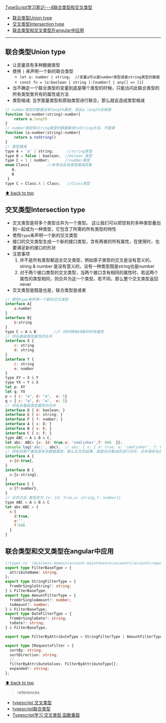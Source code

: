 [TypeScript学习笔记---4联合类型和交叉类型](#top)

- [联合类型Union type](#联合类型union-type)
- [交叉类型Intersection type](#交叉类型intersection-type)
- [联合类型和交叉类型在angular中应用](#联合类型和交叉类型在angular中应用)

------------------------------------------------

## 联合类型Union type

- 让变量具有多种数据类型
- 使用 `|` 来声明一个新的联合类型
  - `let a: number | string;  //变量a可以是number类型或者string类型的数据`
  - `const fn = (a:boolean | string ):[number] | any[] => [1]`
- 当不确定一个联合类型的变量到底是哪个类型的时候，只能访问此联合类型的所有类型里共有的属性或方法
- 类型缩减: 当字面量类型和原始类型进行联合，那么就会造成类型缩减

```javascript
// number类型的数据没有length属性，因此a.length会报错
function (a:number|string):number{
	return a.length
}
// number类型和string类型的数据都有toString方法，不报错
function (a:number|string):number{
	return a.toString()
}
// 类型缩减
type A = 'a' | string;      //string类型
type B = false | boolean;  //bolean 类型
type C = 1 | number;       //number类型
enum Class{        //枚举也会有类型缩减现象
   A,
   B
 }
type C = Class.A | Class;   //Class类型

```

[⬆ back to top](#top)

## 交叉类型Intersection type

- 交叉类型是将多个类型合并为一个类型。 这让我们可以把现有的多种类型叠加到一起成为一种类型，它包含了所需的所有类型的特性
- 使用`type`来声明一个新的交叉类型
- 接口的交叉类型生成一个新的接口类型，含有两者的所有属性，在使用时，也要满足新的接口的形状
- 注意事项
  1. 并不是所有类型都适合交叉类型，例如原子类型的交叉是没有意义的，string & number 是没有意义的，没有一种类型既是string也是number
  2. 对于两个接口类型的交叉类型，当两个接口含有相同的属性时，若这两个属性的类型相同，则合并为这一个类型，若不同，那么整个交叉类型返回never
- 交叉类型是既是也是，联合类型是或者

```javascript
// 使用type来声明一个新的交叉类型
interface A{
	a:number
}
interface B{
	b:string
}
type C = A & B        //C 同时拥有A和B的所有属性
// 同名基础类型属性的合并
interface X {
    c: string
    d: string
}
interface Y {
    c: string
    e: number
}
type XY = X & Y
type YX = Y & X
let p: XY
let q: YX
p = { c: "a", d: "a",  e: 5}
q = { c: "a", d: "a",  e: 5}
// 同名非基础类型属性的合并
interface D { d: boolean; }
interface E { e: string; }
interface F { f: number; }
interface A { x: D; }
interface B { x: E; }
interface C { x: F; }
type ABC = A & B & C;
let abc: ABC= {x: {d: true,e: 'semlinker',f: 666  }};
console.log('abc:', abc);  // abc: { x: { d: true, e: 'semlinker', f: 666 } }
// 同名的那个属性是复杂数据类型，那么交叉的结果，就是将对象成员进行合并，合并规则与类型合并相同
interface A {
  x:{d:true},
}
interface B { 
  x:{e:string},
}
interface C {  
  x:{f:number},
}
// 合并之后 类型变为 {x: {d: true,e: string,f: number}}
type ABC = A & B & C
let abc:ABC = { 
  x:{  
    d:true,  
    e:'',   
    f:666  
  }
}
```

## 联合类型和交叉类型在angular中应用

```typescript
//types.ts  \business-domain\account-maintenance\accounts\account\requests\types\interfaces.ts
export type FilterBaseType = {
  attributeName: string;
};
export type StringFilterType = {
  fromOrSingleString?: string;
} & FilterBaseType;
export type AmountFilterType = {
  fromOrSingleAmount?: number;
  toAmount?: number;
} & FilterBaseType;
export type DateFilterType = {
  fromOrSingleDate?: string;
  toDate?: string;
} & FilterBaseType;

export type FilterByAttributeType = StringFilterType | AmountFilterType | DateFilterType;

export type IRequestsFilter = {
  sortBy: string;
  sortDirection: string;
  //...
  filterByAttributeValues: FilterByAttributeType[];
  expanded?: string;
};
```

[⬆ back to top](#top)

> references
- [typescript 交叉类型](https://blog.csdn.net/qq_40340943/article/details/130053119)
- [typescript联合类型](https://blog.csdn.net/qq_40340943/article/details/127052397)
- [Typescript学习 交叉类型 函数重载](https://blog.csdn.net/aminwangaa/article/details/110131762)
